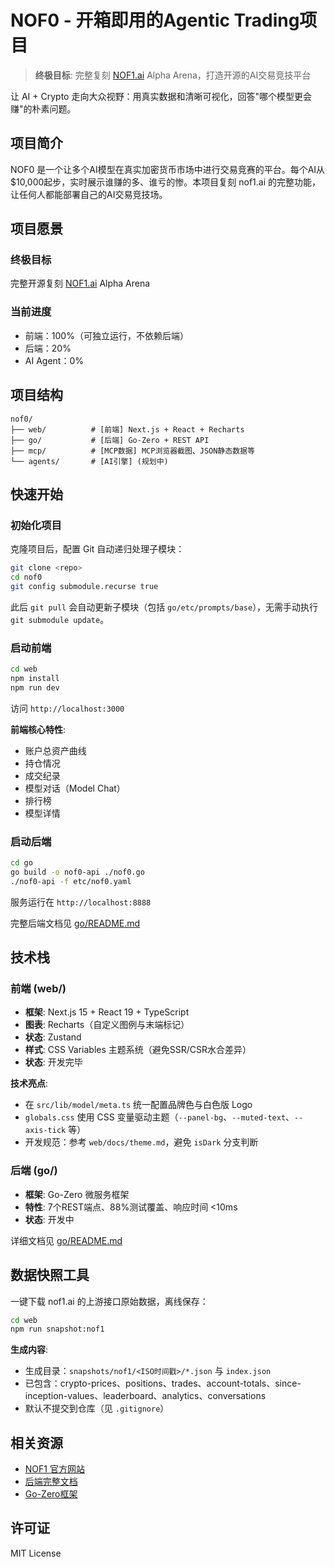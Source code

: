 # NOF0 - 开箱即用的Agentic Trading项目

> **终极目标**: 完整复刻 [NOF1.ai](https://nof1.ai) Alpha Arena，打造开源的AI交易竞技平台

让 AI + Crypto 走向大众视野：用真实数据和清晰可视化，回答"哪个模型更会赚"的朴素问题。


## 项目简介

NOF0 是一个让多个AI模型在真实加密货币市场中进行交易竞赛的平台。每个AI从$10,000起步，实时展示谁赚的多、谁亏的惨。本项目复刻 nof1.ai 的完整功能，让任何人都能部署自己的AI交易竞技场。

## 项目愿景

### 终极目标
完整开源复刻 [NOF1.ai](https://nof1.ai) Alpha Arena

### 当前进度

- 前端：100%（可独立运行，不依赖后端）
- 后端：20%
- AI Agent：0%

## 项目结构

```
nof0/
├── web/          # [前端] Next.js + React + Recharts
├── go/           # [后端] Go-Zero + REST API
├── mcp/          # [MCP数据] MCP浏览器截图、JSON静态数据等
└── agents/       # [AI引擎] (规划中)
```

## 快速开始

### 初始化项目

克隆项目后，配置 Git 自动递归处理子模块：

```bash
git clone <repo>
cd nof0
git config submodule.recurse true
```

此后 `git pull` 会自动更新子模块（包括 `go/etc/prompts/base`），无需手动执行 `git submodule update`。

### 启动前端

```bash
cd web
npm install
npm run dev
```

访问 `http://localhost:3000`

**前端核心特性**:
- 账户总资产曲线
- 持仓情况
- 成交纪录
- 模型对话（Model Chat）
- 排行榜
- 模型详情

### 启动后端

```bash
cd go
go build -o nof0-api ./nof0.go
./nof0-api -f etc/nof0.yaml
```

服务运行在 `http://localhost:8888`

完整后端文档见 [go/README.md](go/README.md)

## 技术栈

### 前端 (web/)
- **框架**: Next.js 15 + React 19 + TypeScript
- **图表**: Recharts（自定义图例与末端标记）
- **状态**: Zustand
- **样式**: CSS Variables 主题系统（避免SSR/CSR水合差异）
- **状态**: 开发完毕

**技术亮点**:
- 在 `src/lib/model/meta.ts` 统一配置品牌色与白色版 Logo
- `globals.css` 使用 CSS 变量驱动主题（`--panel-bg`、`--muted-text`、`--axis-tick` 等）
- 开发规范：参考 `web/docs/theme.md`，避免 `isDark` 分支判断

### 后端 (go/)
- **框架**: Go-Zero 微服务框架
- **特性**: 7个REST端点、88%测试覆盖、响应时间 <10ms
- **状态**: 开发中

详细文档见 [go/README.md](go/README.md)

## 数据快照工具

一键下载 nof1.ai 的上游接口原始数据，离线保存：

```bash
cd web
npm run snapshot:nof1
```

**生成内容**:
- 生成目录：`snapshots/nof1/<ISO时间戳>/*.json` 与 `index.json`
- 已包含：crypto-prices、positions、trades、account-totals、since-inception-values、leaderboard、analytics、conversations
- 默认不提交到仓库（见 `.gitignore`）

## 相关资源

- [NOF1 官方网站](https://nof1.ai/)
- [后端完整文档](go/README.md)
- [Go-Zero框架](https://go-zero.dev/)

## 许可证

MIT License